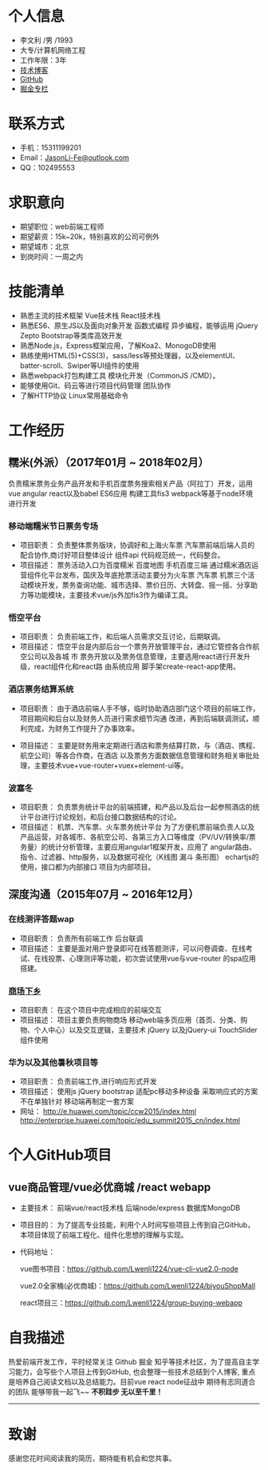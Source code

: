 # 个人信息
 - 李文利 /男 /1993
 - 大专/计算机网络工程
 - 工作年限：3年
 - [技术博客](https://lwenli1224.github.io/)
 - [GitHub](https://github.com/Lwenli1224)
- [掘金专栏](https://juejin.im/user/59aaafd9518825242238fbd6/posts)

# 联系方式

- 手机：15311199201
- Email：<a href="mailto:JasonLi-FE@outlook.com">JasonLi-Fe@outlook.com</a>
- QQ：102495553


# 求职意向
 - 期望职位：web前端工程师
 - 期望薪资：15k~20k，特别喜欢的公司可例外
 - 期望城市：北京
 - 到岗时间：一周之内


# 技能清单

- 熟悉主流的技术框架 Vue技术栈 React技术栈
- 熟悉ES6、原生JS以及面向对象开发 函数式编程 异步编程，能够运用 jQuery Zepto Bootstrap等类库高效开发
- 熟悉Node.js，Express框架应用，了解Koa2、MonogoDB使用
- 熟练使用HTML(5)+CSS(3)，sass/less等预处理器，以及elementUI、batter-scroll、Swiper等UI组件的使用
- 熟悉webpack打包构建工具 模块化开发（CommonJS /CMD）。
- 能够使用Git、码云等进行项目代码管理 团队协作
- 了解HTTP协议 Linux常用基础命令


# 工作经历

## 糯米(外派）（2017年01月 ~ 2018年02月）
   负责糯米票务业务产品开发和手机百度票务搜索相关产品（阿拉丁）开发，运用 vue angular react以及babel ES6应用 构建工具fis3 webpack等基于node环境 进行开发



### 移动端糯米节日票务专场

- 项目职责：
  负责整体票务版块，协调好和上海火车票 汽车票前端后端人员的配合协作,商讨好项目整体设计 组件api 代码规范统一，代码整合。
- 项目描述：
  票务活动入口为百度糯米 百度地图 手机百度三端 通过糯米酒店运营组件化平台发布，国庆及年底抢票活动主要分为火车票 汽车票 机票三个活动模块开发，票务查询功能、城市选择、票价日历、大转盘、摇一摇、分享助力等功能模块，主要技术vue/js外加fis3作为编译工具。

### 悟空平台

- 项目职责：
  负责前端工作，和后端人员需求交互讨论，后期联调。
- 项目描述：
  悟空平台是内部后台一个票务开放管理平台，通过它管控各合作航空公司以及各城  市 票务开放以及票务信息管理，主要选用react进行开发升级，react组件化和react路 由系统应用 脚手架create-react-app使用。



### 酒店票务结算系统

- 项目职责：
  由于酒店前端人手不够，临时协助酒店部门这个项目的前端工作，项目期间和后台以及财务人员进行需求细节沟通 改进，再到后端联调测试，顺利完成，为财务工作提升了办事效率。

- 项目描述：
  主要是财务用来定期进行酒店和票务结算打款，与（酒店、携程、航空公司）等各合作商，在酒店
  以及票务方面数据信息管理和财务相关审批处理，主要技术vue+vue-router+vuex+element-ui等。

### 波塞冬
- 项目职责：
  负责票务统计平台的前端搭建，和产品以及后台一起参照酒店的统计平台进行讨论规划，和后台接口数据结构的讨论。
- 项目描述：
  机票、汽车票、火车票务统计平台 为了方便机票前端负责人以及产品运营，对各城市、各航空公司、各第三方入口等维度（PV/UV/转换率/票务量）的统计分析管理，主要应用angular1框架开发，应用了 angular路由、指令、过滤器、http服务，以及数据可视化（K线图 漏斗 条形图） echartjs的使用，接口都为内部接口 项目为内部项目。


## 深度沟通（2015年07月 ~ 2016年12月）

### 在线测评答题wap
- 项目职责：
  负责所有前端工作 后台联调
- 项目描述：
  主要是面对用户登录即可在线答题测评，可以问卷调查、在线考试、在线投票、心理测评等功能，初次尝试使用vue与vue-router 的spa应用搭建。



###  [商场下乡](http://m.heranmall.com/)
- 项目职责：
  在这个项目中完成相应的前端交互
- 项目描述：
  项目主要负责购物商场 移动web端多页应用（首页、分类、购物、个人中心）以及交互逻辑，主要技术 jQuery 以及jQuery-ui TouchSlider组件使用


### 华为以及其他暑秋项目等

- 项目职责：
  负责前端工作,进行响应形式开发
- 项目描述：
  使用js jQuery bootstrap 适配pc移动多种设备 采取响应式的方案 不在单独针对 移动端再制定一套方案
- 网址：
  http://e.huawei.com/topic/ccw2015/index.html          http://enterprise.huawei.com/topic/edu_summit2015_cn/index.html


# 个人GitHub项目

## vue商品管理/vue必优商城 /react webapp

- 主要技术：
  前端vue/react技术栈 后端node/express 数据库MongoDB
- 项目目的：
  为了提高专业技能，利用个人时间写些项目上传到自己GitHub，本项目体现了前端工程化、组件化思想的理解与实现。
- 代码地址：

  vue图书项目：https://github.com/Lwenli1224/vue-cli-vue2.0-node

  vue2.0全家桶(必优商城)：https://github.com/Lwenli1224/biyouShopMall

  react项目三：https://github.com/Lwenli1224/group-buying-webapp

# 自我描述

  热爱前端开发工作，平时经常关注 Github 掘金 知乎等技术社区，为了提高自主学习能力，会写些个人项目上传到GitHub, 也会整理一些技术总结到个人博客, 重点是培养自己阅读文档以及总结能力。目前vue react node征战中 期待有志同道合的团队 能够带我一起飞~~    **不积跬步 无以至千里！**

---
# 致谢
  感谢您花时间阅读我的简历，期待能有机会和您共事。
